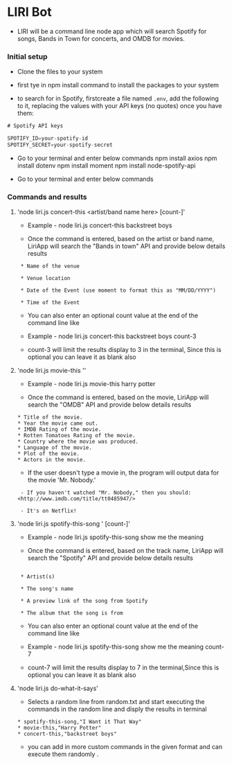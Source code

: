 # LIRI Bot

 * LIRI will be a command line node app which will search Spotify for songs, Bands in Town for concerts, and OMDB for movies.
 
 ### Initial setup
 
 * Clone the files to your system

 * first tye in npm install command to install the packages to your system

 *  to search for in Spotify, firstcreate a file named `.env`, add the following to it, replacing the values with your API keys (no quotes) once you have them:

```js
# Spotify API keys

SPOTIFY_ID=your-spotify-id
SPOTIFY_SECRET=your-spotify-secret

```

* Go to your terminal and enter below commands
npm install axios
npm install dotenv
npm install moment
npm install node-spotify-api

* Go to your terminal and enter below commands

### Commands and results

1. 'node liri.js concert-this <artist/band name here> [count-<value>]'
    
    * Example - node liri.js concert-this backstreet boys

    * Once the command is entered, based on the artist or band name, LiriApp will search the "Bands in town" API and provide below details results  

    ```
     * Name of the venue

     * Venue location

     * Date of the Event (use moment to format this as "MM/DD/YYYY")

     * Time of the Event 
    
    ```

    * You can also enter an optional count value at the end of the command line like
    * Example - node liri.js concert-this backstreet boys count-3

    * count-3 will limit the results display to 3 in the terminal, Since this is optional you can leave it as blank also 


2. 'node liri.js movie-this '<movie name here>'

   * Example - node liri.js movie-this harry potter

    * Once the command is entered, based on the movie, LiriApp will search the "OMDB" API and provide below details results  

     ```
    * Title of the movie.
    * Year the movie came out.
    * IMDB Rating of the movie.
    * Rotten Tomatoes Rating of the movie.
    * Country where the movie was produced.
    * Language of the movie.
    * Plot of the movie.
    * Actors in the movie.
     ```
    * If the user doesn't type a movie in, the program will output data for the movie 'Mr. Nobody.'

    ```
     - If you haven't watched "Mr. Nobody," then you should: <http://www.imdb.com/title/tt0485947/>

     - It's on Netflix!
    ```

3. 'node liri.js spotify-this-song '<song name here> [count-<value>]'
    
    * Example - node liri.js spotify-this-song show me the meaning

    * Once the command is entered, based on the track name, LiriApp will search the "Spotify" API and provide below details results  

    ```

     * Artist(s)

     * The song's name

     * A preview link of the song from Spotify

     * The album that the song is from
    
    ```

    * You can also enter an optional count value at the end of the command line like
    * Example - node liri.js spotify-this-song show me the meaning count-7

    * count-7 will limit the results display to 7 in the terminal,Since this is optional you can leave it as blank also 


4. 'node liri.js do-what-it-says'

    * Selects a random line from random.txt and start executing the commands in the random line and disply the results in terminal

    ``` Random Comments present in random.txt
    * spotify-this-song,"I Want it That Way"
    * movie-this,"Harry Potter"
    * concert-this,"backstreet boys"
    ```
     * you can add in more custom commands in the given format and can execute them randomly .
